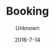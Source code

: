 ---
title: Booking
showInNav: true
sections:
    -
        template: fullHeightBanner
        button:
            target: _self
            text: 'Book os nu'
            href: '#booking'
        text: '# Skal der være fest? Baby shower? Et møde? Intet problem :)'
        backgroundImage: b66ba8f6703592bb5a2d2d01a3e18b0500db998b
    -
        template: richTextSection
        text: "## Book bord\n\nVi reserverer rigtigt gerne et bord til jer. Udfyld formularen nedenfor og så vender vi tilbage med bekræftelse hurtigst muligt.\n\n[Book et bord](#booking)"
    -
        template: richTextSection
        text: "## Book mødelokale/aktivitetsrum\n\nHar du brug for et lokale til møde i boligforeningen, arbejdsmøde, mødre/fædre gruppe eller en privat fest, så prøv vores aktivitetsrum med plads til cirka 10 personer. Aktivitetsrummet har fire store borde, en stor flot tavle til at tegne på og skal I vise præsentationer eller andet media kan I bruge vores TV med mange tilslutningsmuligheder. De fire borde kan stables i tilfælde af at I gerne vil have god gulvplads.\n\n### Lokaleleje og forplejning:\n\nLeje af lokalet med faciliteter samt sort kaffe, te og isvand ad libitum, isvand. 600 kr. for 10 personer i 4 timer. Der er mulighed for at tilkøbe flere timer og deltagere.\n\n### Ekstra pakker:\n\n1.  Morgenmadspakke: tilføj lækker morgenmadstallerken for kun 50 kr. pr. person\n2.  Frokostpakke: tilføj vores lækre hjemmelavede sandwichs for kun 50 kr. pr. person\n3.  Snackpakke 1: tilføj friskbagt brød med smør og frugtfad for kun 35 kr. pr. person\n4.  Snackpakke 2: tilføj friskbagt kage for kun 25 kr. pr. person\n5.  Sodavand i forbindelse med leje af lokalet kun 20 kr. pr. flaske\n6.  Andre drikkevarer – vi kan tilbyde alle vores lækre varme og kolde drikke – ring for pris. Har du spørgsmål eller specielle ønsker, så kontakt Julia Eliasen på [julia@sweetsurrender.dk](mailto:julia@sweetsurrender.dk?subject=Booking)."
        images:
            - 23f2ecfa4c1b5b0b4a1bdbc9d1f4755d641efbfd
    -
        template: buffetInfo
        heading: 'Book fest'
        subheading: 'Lækre pakker med brunch- eller frokostbuffet'
        brunchText: "### Brunchbuffet:\n\n*   Røræg\n*   Bacon\n*   Brunchpølser\n*   Hjemmelavet tunmousse\n*   Stegte kartoffelbåde og champignoner\n*   Ost, smør, marmelade\n*   Frugt fad, yoghurt med hjemmelavede mysli\n*   Hjemmebagte pandekager (amerikanske med sirup)\n*   2 slags tærte, grøn salat, humus\n*   Rugbrød, friskbagt brød (fransk og grov)\n*   Juice, kaffe, te\n\nStandardpakken inkluderer leje af lokale med betjening i 3 timer, klargøring af mad og lokaler samt oprydning og rengøring. Det er muligt at tilkøbe ekstra timer, kage, velkomstdrink og andre tillægsydelser.\n\n[Hent prisliste](http://www.sweetsurrender.dk/wp-content/uploads/2016/04/Selskabspriser_April2016.pdf)"
        lunchText: "### Frokostbuffet:\n\n*   Varm leverpostej med bacon og champignon\n*   Hjemmebagte pizza snegle (med og uden kød)\n*   Kyllingelår\n*   Hjemmelavet tunmousse\n*   Hjemmelavet æggesalat\n*   Hjemmelavet kartoffelsalat\n*   Hjemmelavet pastasalat\n*   Hjemmelavet humus\n*   Grøn salat\n*   2 slags tærte\n*   Rugbrød, friskbagt brød\n*   Juice, kaffe, te\n\nStandardpakken inkluderer leje af lokale med betjening i 3 timer, klargøring af mad og lokaler samt oprydning og rengøring. Det er muligt at tilkøbe ekstra timer, kage, velkomstdrink og andre tillægsydelser.\n\n[Hent prisliste](http://www.sweetsurrender.dk/wp-content/uploads/2016/04/Selskabspriser_April2016.pdf)"
        images:
            - 23f2ecfa4c1b5b0b4a1bdbc9d1f4755d641efbfd
            - null
        body: "Hold jeres næste navnefest, barnedåb, fødselsdag eller anden fest hos Sweet Surrender. Vi tilbyder to lækre pakker med brunch- eller frokostbuffet som I sammen med gæsterne kan nyde i vores hyggelige og børnevenlige lokaler. Vi klarer det hele for jer, så I skal blot nyde dagen sammen med gæsterne.\n\nLæs mere nedenfor og kontakt Julia Eliasen på [julia@sweetsurrender.dk](mailto:julia@sweetsurrender.dk) for at høre nærmere. Du kan også booke online her."
    -
        template: quotes
        heading: 'Hvad siger kunderne...'
        quotes:
            -
                text: 'Tak. Vi havde en helt fantastisk dag! Maden var meget lækker og vi nød det alle sammen. Stedet er hyggeligt og passer perfekt til en navnefest. Personalet var helt vildt søde og ret så tjekkede. Vi kunne bare læne os tilbage og nyde dagen sammen med vores gæster'
                name: 'Lone Jakobsen'
            -
                text: 'Vi havde en helt fantastisk dag! En stor del af succesen, var uden tvivl at være hos jer! Dejlig mad, hyggelig atmosfære, plads og ikke mindst jeres helt igennem behagelige og søde personale. Man fornemmede at blive hygget om!! Vores gæster var også meget imponerede over stedet og maden. Så TAK!'
                name: 'Katrine Muff Enevoldsen'
            -
                text: 'Tusind tak for skøn skøn mad og dejlige rammer for vores søns barnedåb. Vi havde en rigtig god dag og vi er fuldt ud tilfredse med maden, stedet og serviceringen. Fra gæsterne kom der også mange roser til maden. Så TUSIND tak fra os!!'
                name: 'Anne Ulrik'
            -
                text: 'Vi havde en rigtig dejlig dag, skønt sted at holde et arrangement især med børn. Lækker mad og søde piger der sørgede for det hele? Kun ros herfra og helt sikkert ikke sidste gang vi vælger at holde noget på cafeen'
                name: 'Heidi Hvam'
    -
        template: tabbedIframes
        heading: Booking
        iframes:
            -
                tabName: Buffet
                iFrameUrl: 'https://podio.com/webforms/15286468/1024618?e=true'
                height: 1410px
            -
                tabName: Bord
                iFrameUrl: 'https://podio.com/webforms/15286559/1024623?e=true'
                height: 990px
            -
                tabName: Lokale
                iFrameUrl: 'https://podio.com/webforms/15416533/1033776?e=true'
                height: 1050px
navOrder: '2'
description: null
meta:
    id: 80194a97565a3723e2c8d5c404ec87e0a67ea0ff
    parentId: ""
    language: da
date: '2016-7-14'
author: Unknown
permalink: /da/booking/
layout: sectionPage
---
